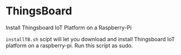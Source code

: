 # ThingsBoard
Install Thingsboard IoT Platform on a Raspberry-Pi

`installTB.sh` scipt will let you download and install Thingsboard IoT platform on a raspberry-pi. Run this script as sudo.
